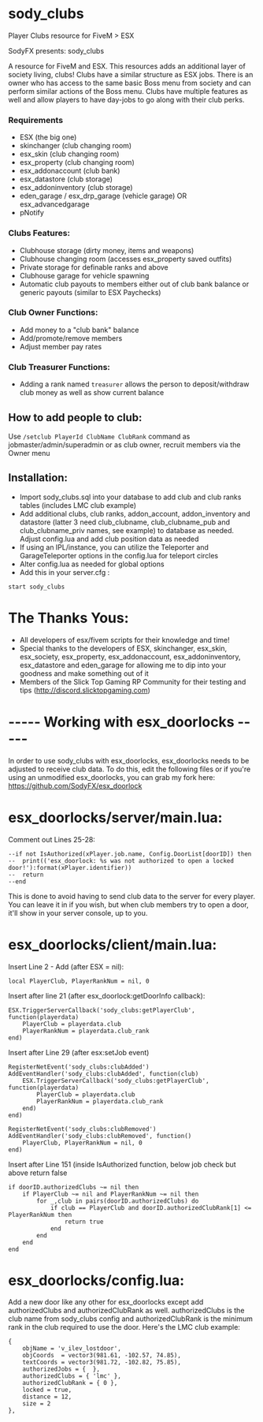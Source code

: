 # sody_clubs
Player Clubs resource for FiveM > ESX

SodyFX presents: sody_clubs

A resource for FiveM and ESX. This resources adds an additional layer of society living, clubs! Clubs have a similar structure as ESX jobs. There is an owner who has access to the same basic Boss menu from society and can perform similar actions of the Boss menu. Clubs have multiple features as well and allow players to have day-jobs to go along with their club perks.

### Requirements
* ESX (the big one)
* skinchanger (club changing room)
* esx_skin (club changing room)
* esx_property (club changing room)
* esx_addonaccount (club bank)
* esx_datastore (club storage)
* esx_addoninventory (club storage)
* eden_garage / esx_drp_garage (vehicle garage)  OR  esx_advancedgarage
* pNotify

### Clubs Features:
- Clubhouse storage (dirty money, items and weapons)
- Clubhouse changing room (accesses esx_property saved outfits)
- Private storage for definable ranks and above
- Clubhouse garage for vehicle spawning
- Automatic club payouts to members either out of club bank balance or generic payouts (similar to ESX Paychecks)

### Club Owner Functions:
- Add money to a "club bank" balance
- Add/promote/remove members
- Adjust member pay rates
    
### Club Treasurer Functions:
- Adding a rank named `treasurer` allows the person to deposit/withdraw club money as well as show current balance

## How to add people to club:

Use `/setclub PlayerId ClubName ClubRank` command as jobmaster/admin/superadmin or as club owner, recruit members via the Owner menu

## Installation:
 
- Import sody_clubs.sql into your database to add club and club ranks tables (includes LMC club example)
- Add additional clubs, club ranks, addon_account, addon_inventory and datastore (latter 3 need club_clubname, club_clubname_pub and club_clubname_priv names, see example) to database as needed. Adjust config.lua and add club position data as needed
- If using an IPL/instance, you can utilize the Teleporter and GarageTeleporter options in the config.lua for teleport circles
- Alter config.lua as needed for global options
- Add this in your server.cfg :

```
start sody_clubs
```
    
# The Thanks Yous:
- All developers of esx/fivem scripts for their knowledge and time!
- Special thanks to the developers of ESX, skinchanger, esx_skin, esx_society, esx_property, esx_addonaccount, esx_addoninventory, esx_datastore and eden_garage for allowing me to dip into your goodness and make something out of it
- Members of the Slick Top Gaming RP Community for their testing and tips (http://discord.slicktopgaming.com)

# ----- Working with esx_doorlocks -----
In order to use sody_clubs with esx_doorlocks, esx_doorlocks needs to be adjusted to receive club data. To do this, edit the following files or if you're using an unmodified esx_doorlocks, you can grab my fork here: https://github.com/SodyFX/esx_doorlock

# esx_doorlocks/server/main.lua:
Comment out Lines 25-28:
```
--if not IsAuthorized(xPlayer.job.name, Config.DoorList[doorID]) then
--	print(('esx_doorlock: %s was not authorized to open a locked door!'):format(xPlayer.identifier))
--	return
--end
```

This is done to avoid having to send club data to the server for every player. You can leave it in if you wish, but when club members try to open a door, it'll show in your server console, up to you.

# esx_doorlocks/client/main.lua:
Insert Line 2 - Add (after ESX = nil):
```
local PlayerClub, PlayerRankNum = nil, 0
```

Insert after line 21 (after esx_doorlock:getDoorInfo callback):
```
ESX.TriggerServerCallback('sody_clubs:getPlayerClub', function(playerdata)
	PlayerClub = playerdata.club
	PlayerRankNum = playerdata.club_rank
end)
```

Insert after Line 29 (after esx:setJob event)
```
RegisterNetEvent('sody_clubs:clubAdded')
AddEventHandler('sody_clubs:clubAdded', function(club)
	ESX.TriggerServerCallback('sody_clubs:getPlayerClub', function(playerdata)
		PlayerClub = playerdata.club
		PlayerRankNum = playerdata.club_rank
	end)
end)

RegisterNetEvent('sody_clubs:clubRemoved')
AddEventHandler('sody_clubs:clubRemoved', function()
	PlayerClub, PlayerRankNum = nil, 0
end)
```

Insert after Line 151 (inside IsAuthorized function, below job check but above return false
```
if doorID.authorizedClubs ~= nil then
	if PlayerClub ~= nil and PlayerRankNum ~= nil then
		for _,club in pairs(doorID.authorizedClubs) do
			if club == PlayerClub and doorID.authorizedClubRank[1] <= PlayerRankNum then
				return true
			end
		end
	end
end
```

# esx_doorlocks/config.lua:
Add a new door like any other for esx_doorlocks except add authorizedClubs and authorizedClubRank as well. authorizedClubs is the club name from sody_clubs config and authorizedClubRank is the minimum rank in the club required to use the door. Here's the LMC club example:
```
{
	objName = 'v_ilev_lostdoor',
	objCoords  = vector3(981.61, -102.57, 74.85),
	textCoords = vector3(981.72, -102.82, 75.85),
	authorizedJobs = {  },
	authorizedClubs = { 'lmc' },
	authorizedClubRank = { 0 },
	locked = true,
	distance = 12,
	size = 2
},
```
